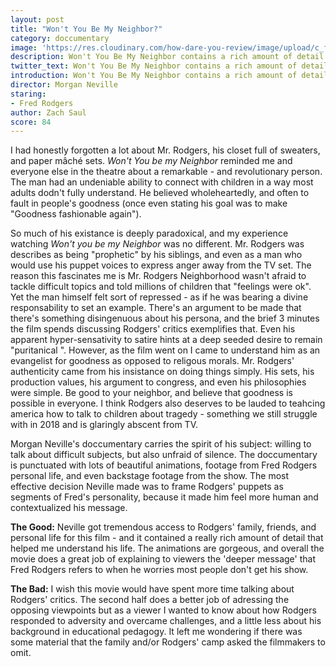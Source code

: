 ```yaml
---
layout: post
title: "Won't You Be My Neighbor?"
category: doccumentary
image: 'https://res.cloudinary.com/how-dare-you-review/image/upload/c_fill,h_399,w_760/v1528958645/wont-you-be-my-neighbor.jpg'
description: Won't You Be My Neighbor contains a rich amount of detail that helped me understand Fred Rodgers in a new way. 
twitter_text: Won't You Be My Neighbor contains a rich amount of detail that helped me understand Fred Rodgers in a new way.
introduction: Won't You Be My Neighbor contains a rich amount of detail that helped me understand Fred Rodgers in a new way.
director: Morgan Neville 
staring:
- Fred Rodgers
author: Zach Saul
score: 84 
---
```


I had honestly forgotten a lot about Mr. Rodgers, his closet full of sweaters, and paper mâché sets. *Won't You be my Neighbor* reminded me and everyone else in the theatre about a remarkable - and revolutionary person. The man had an undeniable ability to connect with children in a way most adults dodn't fully understand. He believed wholeheartedly, and often to fault in people's goodness (once even stating his goal was to make "Goodness fashionable again"). 

So much of his existance is deeply paradoxical, and my experience watching *Won't you be my Neighbor* was no different. Mr. Rodgers was describes as being "prophetic" by his siblings, and even as a man who would use his puppet voices to express anger away from the TV set. The reason this fascinates me is Mr. Rodgers Neighborhood wasn't afraid to tackle difficult topics and told millions of children that "feelings were ok". Yet the man himself felt sort of repressed - as if he was bearing a divine responsability to set an example. There's an argument to be made that there's something disingenuous about his persona, and the brief 3 minutes the film spends discussing Rodgers' critics exemplifies that. Even his apparent hyper-sensativity to satire hints at a deep seeded desire to remain "puritanical ". However, as the film went on I came to understand him as an evangelist for goodness as opposed to religous morals. Mr. Rodgers' authenticity came from his insistance on doing things simply. His sets, his production values, his argument to congress, and even his philosophies were simple. Be good to your neighbor, and believe that goodness is possible in everyone. I think Rodgers also deserves to be lauded to teahcing america how to talk to children about tragedy - something we still struggle with in 2018 and is glaringly abscent from TV. 

Morgan Neville's doccumentary carries the spirit of his subject: willing to talk about difficult subjects, but also unfraid of silence. The doccumentary is punctuated with lots of beautiful animations, footage from Fred Rodgers personal life, and even backstage footage from the show. The most effective decision Neville made was to frame Rodgers' puppets as segments of Fred's personality, because it made him feel more human and contextualized his message. 

**The Good:** Neville got tremendous access to Rodgers' family, friends, and personal life for this film - and it contained a really rich amount of detail that helped me understand his life. The animations are gorgeous, and overall the movie does a great job of explaining to viewers the 'deeper message' that Fred Rodgers refers to when he worries most people don't get his show. 

**The Bad:** I wish this movie would have spent more time talking about Rodgers' critics. The second half does a better job of adressing the opposing viewpoints but as a viewer I wanted to know about how Rodgers responded to adversity and overcame challenges, and a little less about his background in educational pedagogy. It left me wondering if there was some material that the family and/or Rodgers' camp asked the filmmakers to omit. 


